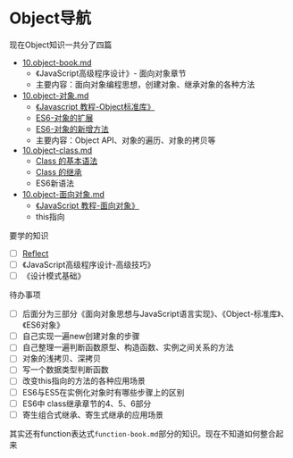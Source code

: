 # Object导航

现在Object知识一共分了四篇
- [10.object-book.md](./10.object-book.md)
    - 《JavaScript高级程序设计》- 面向对象章节
    - 主要内容：面向对象编程思想，创建对象、继承对象的各种方法
- [10.object-对象.md](./10.object-对象.md)
    - [《Javascript 教程-Object标准库》](https://wangdoc.com/javascript/stdlib/object.html)
    - [ES6-对象的扩展](https://es6.ruanyifeng.com/#docs/object)
    - [ES6-对象的新增方法](https://es6.ruanyifeng.com/#docs/object-methods)
    - 主要内容：Object API、对象的遍历、对象的拷贝等
- [10.object-class.md](./10.object-class.md)
    - [Class 的基本语法](https://es6.ruanyifeng.com/#docs/class)
    - [Class 的继承](https://es6.ruanyifeng.com/#docs/class-extends)
    - ES6新语法
- [10.object-面向对象.md](./10.object-面向对象.md)
    - [《JavaScript 教程-面向对象》](https://wangdoc.com/javascript/oop/new.html)
    - this指向


要学的知识
- [ ] [Reflect](https://es6.ruanyifeng.com/#docs/reflect)
- [ ] 《JavaScript高级程序设计-高级技巧》
- [ ] 《设计模式基础》

待办事项
- [ ] 后面分为三部分《面向对象思想与JavaScript语言实现》、《Object-标准库》、《ES6对象》
- [ ] 自己实现一遍new创建对象的步骤
- [ ] 自己整理一遍判断函数原型、构造函数、实例之间关系的方法
- [ ] 对象的浅拷贝、深拷贝
- [ ] 写一个数据类型判断函数
- [ ] 改变this指向的方法的各种应用场景
- [ ] ES6与ES5在实例化对象时有哪些步骤上的区别
- [ ] ES6中 class继承章节的4、5、6部分
- [ ] 寄生组合式继承、寄生式继承的应用场景

其实还有function表达式`function-book.md`部分的知识。现在不知道如何整合起来